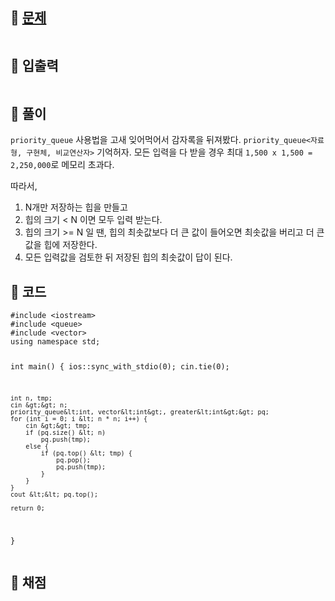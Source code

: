 <h2 id="🌽-문제">🌽 <a href="https://www.acmicpc.net/problem/2075">문제</a></h2>
<p><img alt="" src="https://velog.velcdn.com/images/coolgamja_/post/1cec553a-8e14-4c2c-897f-6013c34f370f/image.png" /></p>
<h2 id="🥕-입출력">🥕 입출력</h2>
<p><img alt="" src="https://velog.velcdn.com/images/coolgamja_/post/da47545c-8e59-4c46-9732-5c3d259f2001/image.png" /></p>
<h2 id="🥔-풀이">🥔 풀이</h2>
<p><code>priority_queue</code> 사용법을 고새 잊어먹어서 감자록을 뒤져봤다.
<code>priority_queue&lt;자료형, 구현체, 비교연산자&gt;</code> 기억허자.
모든 입력을 다 받을 경우 최대 <code>1,500 x 1,500 = 2,250,000</code>로 메모리 초과다.</p>
<p>따라서,</p>
<ol>
<li>N개만 저장하는 힙을 만들고</li>
<li>힙의 크기 &lt; N 이면 모두 입력 받는다.</li>
<li>힙의 크기 &gt;= N 일 땐,
힙의 최솟값보다 더 큰 값이 들어오면 최솟값을 버리고
더 큰 값을 힙에 저장한다.</li>
<li>모든 입력값을 검토한 뒤 저장된 힙의 최솟값이 답이 된다.</li>
</ol>
<h2 id="🥬-코드">🥬 코드</h2>
<pre><code class="language-cpp">#include &lt;iostream&gt;
#include &lt;queue&gt;
#include &lt;vector&gt;
using namespace std;

int main() {
    ios::sync_with_stdio(0);
    cin.tie(0);

    int n, tmp;
    cin &gt;&gt; n;
    priority_queue&lt;int, vector&lt;int&gt;, greater&lt;int&gt;&gt; pq;
    for (int i = 0; i &lt; n * n; i++) {
        cin &gt;&gt; tmp;
        if (pq.size() &lt; n)
            pq.push(tmp);
        else {
            if (pq.top() &lt; tmp) {
                pq.pop();
                pq.push(tmp);
            }
        }
    }
    cout &lt;&lt; pq.top();

    return 0;
}</code></pre>
<h2 id="🥜-채점">🥜 채점</h2>
<p><img alt="" src="https://velog.velcdn.com/images/coolgamja_/post/0ee2d749-c738-4c08-954a-39110fdc6c58/image.png" /></p>